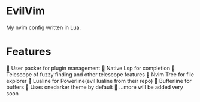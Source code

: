 # EvilVim
My nvim config written in Lua.

# Features
 User packer for plugin management
 Native Lsp for completion
 Telescope of fuzzy finding and other telescope features
 Nvim Tree for file explorer
 Lualine for Powerline(evil lualine from their repo)
 Bufferline for buffers
 Uses onedarker theme by default 
 ...more will be added very soon

